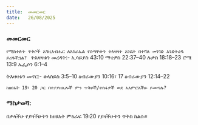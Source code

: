 ```yaml
---
title:  መመርመር
date:   26/08/2025
---
```


### መመርመር

`የሚከተሉት ጥቅሶች እግዚአብሔር ለእስራኤል የሰጣቸውን ትእዛዛት እንዴት በተሻለ መንገድ እንድትረዱ ይረዱችኋል?
`
ትእዛዛቱን መረዳት:-
ኢሳይያስ 43:10
ማቴዎስ 22:37–40
ሉቃስ 18:18–23
ሮሜ 13:9
ኤፌሶን 6:1–4

ትእዛዛቱን መኖር:-
ቆላስይስ 3:5–10
ዕብራውያን 10:16፣ 17
ዕብራውያን 12:14–22

`ከዘፀአት 19፣ 20 ጋር በተያያዘሌሎች ምን ጥቅሶች/ተስፋዎች ወደ አእምሮአችሁ ይመጣሉ?
`
### ማስታወሻ:

በቃላችሁ የያዛችሁትን ከዘፀአት ምዕራፍ 19፡20 የያዛችሁትን ጥቅስ ከልሱ።